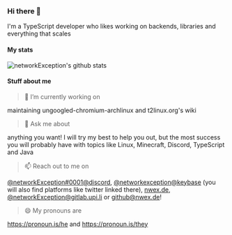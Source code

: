 ### Hi there 👋

I'm a TypeScript developer who likes working on backends, libraries and everything that scales

#### My stats

![networkException's github stats](https://github-readme-stats.vercel.app/api?username=networkException&bg_color=30,e96443,904e95&title_color=fff&text_color=fff)

#### Stuff about me

> 🔭 I’m currently working on

maintaining ungoogled-chromium-archlinux and t2linux.org's wiki

> 💬 Ask me about

anything you want! I will try my best to help you out, but the most success you will probably have with topics like Linux, Minecraft, Discord, TypeScript and Java

> 📫 Reach out to me on

[@networkException#0001@discord](http://discord.nwex.de/), [@networkexception@keybase](http://keybase.nwex.de/) (you will also find platforms like twitter linked there), [nwex.de](https://nwex.de/), [@networkException@gitlab.upi.li](https://gitlab.upi.li/networkException) or [github@nwex.de](mailto:github@nwex.de)!

> 😄 My pronouns are

https://pronoun.is/he and https://pronoun.is/they

